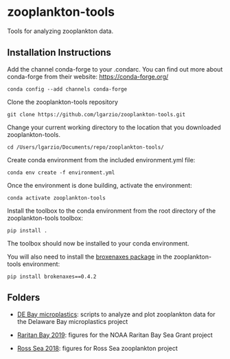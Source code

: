 # zooplankton-tools
Tools for analyzing zooplankton data.


## Installation Instructions
Add the channel conda-forge to your .condarc. You can find out more about conda-forge from their website: https://conda-forge.org/

`conda config --add channels conda-forge`

Clone the zooplankton-tools repository

`git clone https://github.com/lgarzio/zooplankton-tools.git`

Change your current working directory to the location that you downloaded zooplankton-tools. 

`cd /Users/lgarzio/Documents/repo/zooplankton-tools/`

Create conda environment from the included environment.yml file:

`conda env create -f environment.yml`

Once the environment is done building, activate the environment:

`conda activate zooplankton-tools`

Install the toolbox to the conda environment from the root directory of the zooplankton-tools toolbox:

`pip install .`

The toolbox should now be installed to your conda environment.

You will also need to install the [broxenaxes package](https://github.com/bendichter/brokenaxes) in the zooplankton-tools environment:

`pip install brokenaxes==0.4.2`


## Folders
- [DE Bay microplastics](https://github.com/lgarzio/zooplankton-tools/tree/master/DE_Bay_microplastics): scripts to analyze and plot zooplankton data for the Delaware Bay microplastics project

- [Raritan Bay 2019](https://github.com/lgarzio/zooplankton-tools/tree/master/RaritanBay2019): figures for the NOAA Raritan Bay Sea Grant project

- [Ross Sea 2018](https://github.com/lgarzio/zooplankton-tools/tree/master/Ross_Sea_2018): figures for Ross Sea zooplankton project